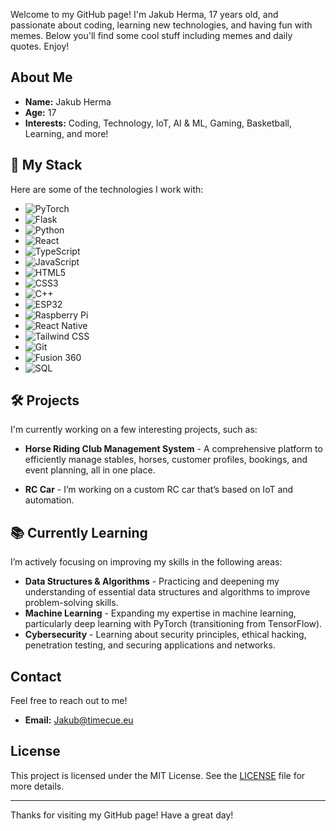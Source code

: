 Welcome to my GitHub page! I'm Jakub Herma, 17 years old, and passionate about coding, learning new technologies, and having fun with memes. Below you'll find some cool stuff including memes and daily quotes. Enjoy!

## About Me

- **Name:** Jakub Herma
- **Age:** 17
- **Interests:** Coding, Technology, IoT, AI & ML, Gaming, Basketball, Learning, and more!

## 🚀 My Stack

Here are some of the technologies I work with:

- ![PyTorch](https://img.shields.io/badge/PyTorch-EE4C2C?style=flat-square&logo=pytorch&logoColor=white)
- ![Flask](https://img.shields.io/badge/Flask-000000?logo=flask&logoColor=white)
- ![Python](https://img.shields.io/badge/Python-3776AB?logo=python&logoColor=white)
- ![React](https://img.shields.io/badge/React-61DAFB?logo=react&logoColor=black)
- ![TypeScript](https://img.shields.io/badge/TypeScript-3178C6?logo=typescript&logoColor=white)
- ![JavaScript](https://img.shields.io/badge/JavaScript-F7DF1E?logo=javascript&logoColor=black)
- ![HTML5](https://img.shields.io/badge/HTML5-E34F26?logo=html5&logoColor=white)
- ![CSS3](https://img.shields.io/badge/CSS3-1572B6?logo=css3&logoColor=white)
- ![C++](https://img.shields.io/badge/C%2B%2B-00599C?logo=cplusplus&logoColor=white)
- ![ESP32](https://img.shields.io/badge/ESP32-000000?logo=espressif&logoColor=white)
- ![Raspberry Pi](https://img.shields.io/badge/Raspberry_Pi-A22846?logo=raspberrypi&logoColor=white)
- ![React Native](https://img.shields.io/badge/React_Native-61DAFB?logo=react&logoColor=black)
- ![Tailwind CSS](https://img.shields.io/badge/Tailwind%20CSS-06B6D4?logo=tailwindcss&logoColor=white)
- ![Git](https://img.shields.io/badge/Git-F05032?logo=git&logoColor=white)
- ![Fusion 360](https://img.shields.io/badge/Fusion%20360-2A2D32?logo=autodesk&logoColor=white)
- ![SQL](https://img.shields.io/badge/SQL-003B57?logo=mysql&logoColor=white)

## 🛠️ Projects

I'm currently working on a few interesting projects, such as:

- **Horse Riding Club Management System** - A comprehensive platform to efficiently manage stables, horses, customer profiles, bookings, and event planning, all in one place.
  
- **RC Car** - I’m working on a custom RC car that’s based on IoT and automation.

## 📚 Currently Learning

I’m actively focusing on improving my skills in the following areas:

- **Data Structures & Algorithms** - Practicing and deepening my understanding of essential data structures and algorithms to improve problem-solving skills.
- **Machine Learning** - Expanding my expertise in machine learning, particularly deep learning with PyTorch (transitioning from TensorFlow).
- **Cybersecurity** - Learning about security principles, ethical hacking, penetration testing, and securing applications and networks.


## Contact

Feel free to reach out to me!

- **Email:** [Jakub@timecue.eu](mailto:jakub@timecue.eu)

## License

This project is licensed under the MIT License. See the [LICENSE](LICENSE) file for more details.

---

Thanks for visiting my GitHub page! Have a great day!
